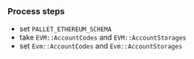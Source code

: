 ### Process steps
- set `PALLET_ETHEREUM_SCHEMA`
- take `EVM::AccountCodes` and `EVM::AccountStorages`
- set `Evm::AccountCodes` and `Evm::AccountStorages`

